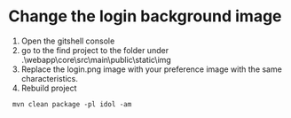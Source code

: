 # Change the login background image

1. Open the gitshell console
2. go to the find project to the folder under .\webapp\core\src\main\public\static\img
3. Replace the login.png image with your preference image with the same characteristics.
4. Rebuild project
```
 mvn clean package -pl idol -am
```
